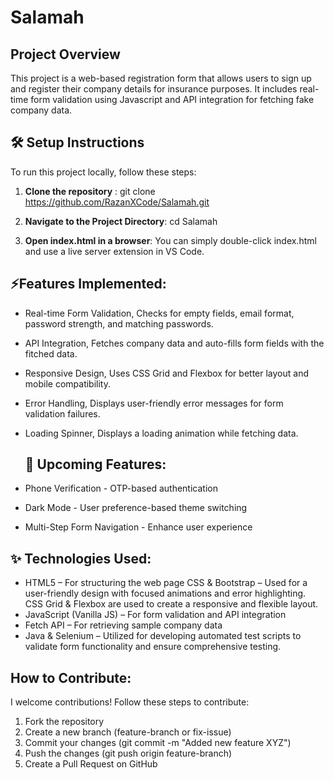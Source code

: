 

# Salamah
## Project Overview
This project is a web-based registration form that allows users to sign up and register  their company details for insurance purposes. 
It includes real-time form validation using Javascript and API integration for fetching fake company data.


## 🛠️ Setup Instructions
To run this project locally, follow these steps:
1. **Clone the repository** : 
git clone https://github.com/RazanXCode/Salamah.git

2. **Navigate to the Project Directory**:
cd Salamah

3. **Open index.html in a browser**:
You can simply double-click index.html and use a live server extension in VS Code.


## ⚡Features Implemented:
* Real-time Form Validation, Checks for empty fields, email format, password strength, and matching passwords.

* API Integration, Fetches company data and auto-fills form fields with the fitched data.


* Responsive Design, Uses CSS Grid and Flexbox for better layout and mobile compatibility.

* Error Handling, Displays user-friendly error messages for form validation failures.

* Loading Spinner, Displays a loading animation while fetching data.

  ## 🎯 Upcoming Features:
* Phone Verification - OTP-based authentication
* Dark Mode - User preference-based theme switching
*  Multi-Step Form Navigation - Enhance user experience



## ✨ Technologies Used:
* HTML5 – For structuring the web page
CSS & Bootstrap – Used for a user-friendly design with focused animations and error highlighting. CSS Grid & Flexbox are used to create a responsive and flexible layout.
* JavaScript (Vanilla JS) – For form validation and API integration
* Fetch API – For retrieving sample company data
* Java & Selenium – Utilized for developing automated test scripts to validate form functionality and ensure comprehensive testing.

## How to Contribute: 
I welcome contributions! Follow these steps to contribute:
1. Fork the repository
2. Create a new branch (feature-branch or fix-issue)
3. Commit your changes (git commit -m "Added new feature XYZ")
4. Push the changes (git push origin feature-branch)
5. Create a Pull Request on GitHub
   


